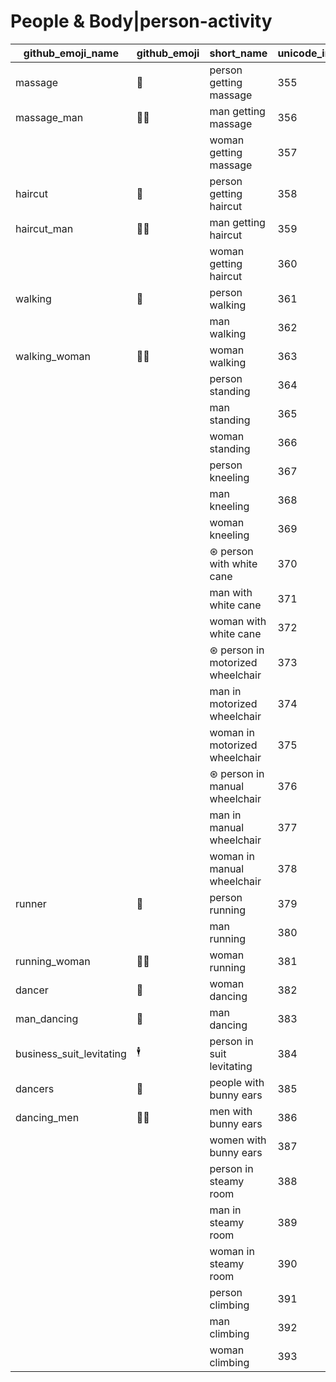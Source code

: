 # People & Body|person-activity

|github_emoji_name|github_emoji|short_name|unicode_index|
|---|---|---|---|
|massage|:massage:|person getting massage|355|
|massage_man|:massage_man:|man getting massage|356|
|||woman getting massage|357|
|haircut|:haircut:|person getting haircut|358|
|haircut_man|:haircut_man:|man getting haircut|359|
|||woman getting haircut|360|
|walking|:walking:|person walking|361|
|||man walking|362|
|walking_woman|:walking_woman:|woman walking|363|
|||person standing|364|
|||man standing|365|
|||woman standing|366|
|||person kneeling|367|
|||man kneeling|368|
|||woman kneeling|369|
|||⊛ person with white cane|370|
|||man with white cane|371|
|||woman with white cane|372|
|||⊛ person in motorized wheelchair|373|
|||man in motorized wheelchair|374|
|||woman in motorized wheelchair|375|
|||⊛ person in manual wheelchair|376|
|||man in manual wheelchair|377|
|||woman in manual wheelchair|378|
|runner|:runner:|person running|379|
|||man running|380|
|running_woman|:running_woman:|woman running|381|
|dancer|:dancer:|woman dancing|382|
|man_dancing|:man_dancing:|man dancing|383|
|business_suit_levitating|:business_suit_levitating:|person in suit levitating|384|
|dancers|:dancers:|people with bunny ears|385|
|dancing_men|:dancing_men:|men with bunny ears|386|
|||women with bunny ears|387|
|||person in steamy room|388|
|||man in steamy room|389|
|||woman in steamy room|390|
|||person climbing|391|
|||man climbing|392|
|||woman climbing|393|
